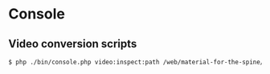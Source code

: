 # Console

## Video conversion scripts

```bash
$ php ./bin/console.php video:inspect:path /web/material-for-the-spine/tests/
```